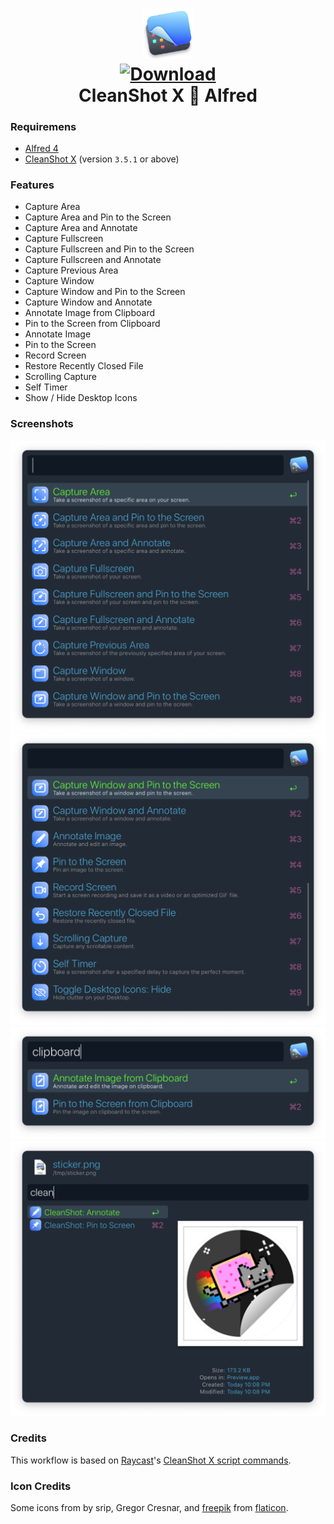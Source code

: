 <h1 align="center">
  
<a href="https://github.com/mr-pennyworth/alfred-cleanshot/releases/latest/">
  <img src="icon.png" width="16%"><br/>
  <img alt="Download"
       src="https://img.shields.io/github/downloads/mr-pennyworth/alfred-cleanshot/total?color=purple&label=Download"><br/>
</a>
  CleanShot X 🤝 Alfred
</h1>

### Requiremens
- [Alfred 4](https://alfredapp.com/)
- [CleanShot X](https://cleanshot.com/) (version `3.5.1` or above)

### Features
- Capture Area
- Capture Area and Pin to the Screen
- Capture Area and Annotate
- Capture Fullscreen
- Capture Fullscreen and Pin to the Screen
- Capture Fullscreen and Annotate
- Capture Previous Area
- Capture Window
- Capture Window and Pin to the Screen
- Capture Window and Annotate
- Annotate Image from Clipboard
- Pin to the Screen from Clipboard
- Annotate Image
- Pin to the Screen
- Record Screen
- Restore Recently Closed File
- Scrolling Capture
- Self Timer
- Show / Hide Desktop Icons

### Screenshots
![all actions part 1](screenshots/actions-list-1.png)
![all actions part 2](screenshots/actions-list-2.png)
![clipboard actions](screenshots/clipboard-actions-list.png)
![file actions](screenshots/file-actions.png)

### Credits
This workflow is based on [Raycast][1]'s [CleanShot X script commands][2].

### Icon Credits
Some icons from by srip, Gregor Cresnar, and [freepik][3] from [flaticon][4].

[1]: https://raycast.com
[2]: https://github.com/raycast/script-commands/tree/master/commands/apps/cleanshot
[3]: https://www.freepik.com
[4]: https://www.flaticon.com
